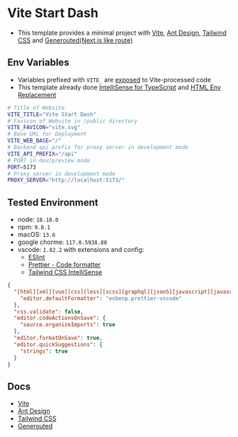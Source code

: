 # Vite Start Dash

- This template provides a minimal project with [Vite](https://vitejs.dev/), [Ant Design](https://ant.design/), [Tailwind CSS](https://tailwindcss.com/) and [Generouted(Next.js like route)](https://github.com/oedotme/generouted)

## Env Variables

- Variables prefixed with `VITE_` are [exposed](https://vitejs.dev/guide/env-and-mode.html#env-files) to Vite-processed code
- This template already done [IntelliSense for TypeScript](https://vitejs.dev/guide/env-and-mode.html#intellisense-for-typescript) and [HTML Env Replacement](https://vitejs.dev/guide/env-and-mode.html#html-env-replacement)

```sh
# Title of Website
VITE_TITLE="Vite Start Dash"
# Favicon of Website in /public directory
VITE_FAVICON="vite.svg"
# Base URL for Deployment
VITE_WEB_BASE="/"
# Backend api prefix for proxy server in development mode
VITE_API_PREFIX="/api"
# PORT in dev/preview mode
PORT=5173
# Proxy server in development mode
PROXY_SERVER="http://localhost:5173/"
```

## Tested Environment

- node: `18.18.0`
- npm: `9.8.1`
- macOS: `13.6`
- google chorme: `117.0.5938.88`
- vscode: `1.82.2` with extensions and config:
  - [ESlint](https://marketplace.visualstudio.com/items?itemName=dbaeumer.vscode-eslint)
  - [Prettier - Code formatter](https://marketplace.visualstudio.com/items?itemName=esbenp.prettier-vscode)
  - [Tailwind CSS IntelliSense](https://marketplace.visualstudio.com/items?itemName=bradlc.vscode-tailwindcss)

```json
{
  "[html][xml][vue][css][less][scss][graphql][json5][javascript][javascriptreact][typescript][typescriptreact][markdown][markdown-math][markdown_latex_combined][juliamarkdown][json][jsonc][yaml]": {
    "editor.defaultFormatter": "esbenp.prettier-vscode"
  },
  "css.validate": false,
  "editor.codeActionsOnSave": {
    "source.organizeImports": true
  },
  "editor.formatOnSave": true,
  "editor.quickSuggestions": {
    "strings": true
  }
}
```

## Docs

- [Vite](https://vitejs.dev/)
- [Ant Design](https://ant.design/)
- [Tailwind CSS](https://tailwindcss.com/)
- [Generouted](https://github.com/oedotme/generouted)
